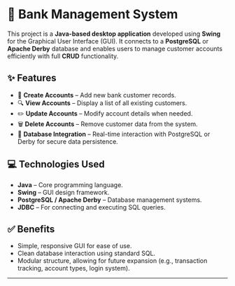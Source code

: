 # 🏦 Bank Management System

This project is a **Java-based desktop application** developed using **Swing** for the Graphical User Interface (GUI). It connects to a **PostgreSQL** or **Apache Derby** database and enables users to manage customer accounts efficiently with full **CRUD** functionality.

## ✨ Features

- 🧾 **Create Accounts** – Add new bank customer records.
- 🔍 **View Accounts** – Display a list of all existing customers.
- ✏️ **Update Accounts** – Modify account details when needed.
- 🗑️ **Delete Accounts** – Remove customer data from the system.
- 🔄 **Database Integration** – Real-time interaction with PostgreSQL or Derby for secure data persistence.

## 💻 Technologies Used

- **Java** – Core programming language.
- **Swing** – GUI design framework.
- **PostgreSQL / Apache Derby** – Database management systems.
- **JDBC** – For connecting and executing SQL queries.

## ✅ Benefits

- Simple, responsive GUI for ease of use.
- Clean database interaction using standard SQL.
- Modular structure, allowing for future expansion (e.g., transaction tracking, account types, login system).

---


